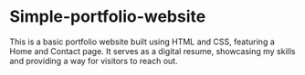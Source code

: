 # Simple-portfolio-website
This is a basic portfolio website built using HTML and CSS, featuring a Home and Contact page. It serves as a digital resume, showcasing my skills and providing a way for visitors to reach out.
